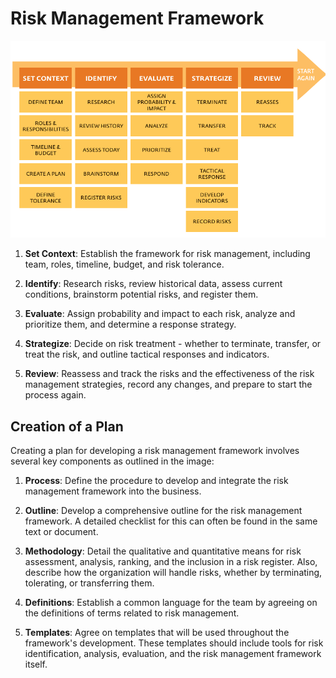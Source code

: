 # Risk Management Framework 

![Alt text](image-3.png)


1. **Set Context**: Establish the framework for risk management, including team, roles, timeline, budget, and risk tolerance.

2. **Identify**: Research risks, review historical data, assess current conditions, brainstorm potential risks, and register them.

3. **Evaluate**: Assign probability and impact to each risk, analyze and prioritize them, and determine a response strategy.

4. **Strategize**: Decide on risk treatment - whether to terminate, transfer, or treat the risk, and outline tactical responses and indicators.

5. **Review**: Reassess and track the risks and the effectiveness of the risk management strategies, record any changes, and prepare to start the process again.

## Creation of a Plan 

Creating a plan for developing a risk management framework involves several key components as outlined in the image:

1. **Process**: Define the procedure to develop and integrate the risk management framework into the business.

2. **Outline**: Develop a comprehensive outline for the risk management framework. A detailed checklist for this can often be found in the same text or document.

3. **Methodology**: Detail the qualitative and quantitative means for risk assessment, analysis, ranking, and the inclusion in a risk register. Also, describe how the organization will handle risks, whether by terminating, tolerating, or transferring them.

4. **Definitions**: Establish a common language for the team by agreeing on the definitions of terms related to risk management.

5. **Templates**: Agree on templates that will be used throughout the framework's development. These templates should include tools for risk identification, analysis, evaluation, and the risk management framework itself.